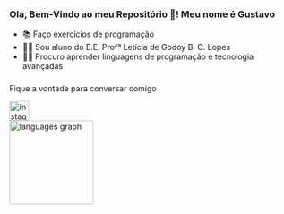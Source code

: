 <h3 align="left">Olá, Bem-Vindo ao meu Repositório 👋! Meu nome é Gustavo </h3>

- 📚 Faço exercícios de programação
- 👩‍🎓 Sou aluno do E.E. Profª Letícia de Godoy B. C. Lopes
- 👩‍💻 Procuro aprender linguagens de programação e tecnologia avançadas

###
Fique a vontade para conversar comigo

<div align="left">
  <a href="https://instagram.com/guxta.zxx" target="_blank">
    <img src="https://img.shields.io/static/v1?message=Instagram&logo=instagram&label=&color=E4405F&logoColor=white&labelColor=&style=for-the-badge" height="35" alt="instagram logo"  />
  </a>
</div>

<div align="left">
  <img src="https://github-readme-stats.vercel.app/api/top-langs?username=mariavitoriamancini&locale=en&hide_title=false&layout=compact&card_width=320&langs_count=5&theme=dracula&hide_border=false" height="150" alt="languages graph"  />
</div>

###

